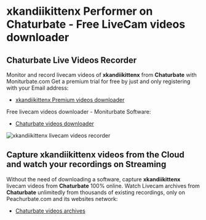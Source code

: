 # xkandiikittenx Performer on Chaturbate - Free LiveCam videos downloader

## Chaturbate Live Videos Recorder

Monitor and record livecam videos of **xkandiikittenx** from **Chaturbate** with Moniturbate.com
Get a premium trial for free by just and only registering with your Email address:
* [xkandiikittenx Premium videos downloader](https://moniturbate.com/request-demo-licence-key.html)

Free livecam videos downloader - Moniturbate Software:
* [Chaturbate videos downloader](https://moniturbate.com/moniturbate-download-software.html)

![xkandiikittenx livecam videos recorder](https://peachurnet.com/templates/moniturbate-software.png)


## Capture xkandiikittenx videos from the Cloud and watch your recordings on Streaming

Without the need of downloading a software, capture **xkandiikittenx** livecam videos from **Chaturbate** 100% online.
Watch Livecam archives from **Chaturbate** unlimitedly from thousands of existing recordings, only on Peachurbate.com and its websites network:
* [Chaturbate videos archives](https://peachurnet.com/)